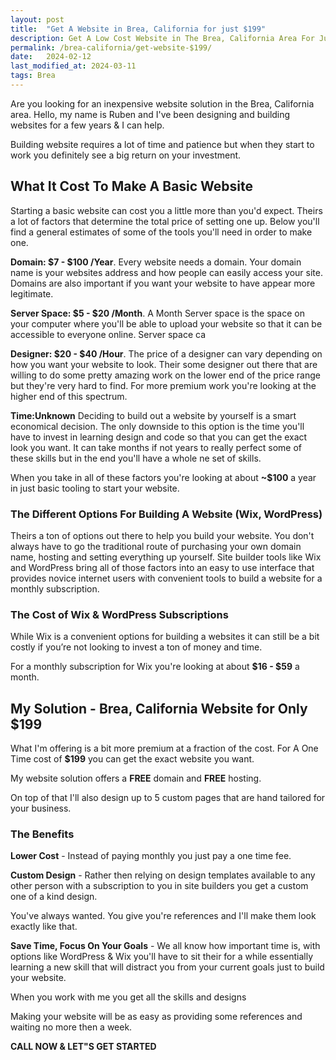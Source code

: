 ```yaml
---
layout: post
title:  "Get A Website in Brea, California for just $199"
description: Get A Low Cost Website in The Brea, California Area For Just $199 by an Expert Website Designer - Free Domain - Free Server Space - (3 - 5) Premium Custom Pages
permalink: /brea-california/get-website-$199/
date:   2024-02-12
last_modified_at: 2024-03-11
tags: Brea
---
```

Are you looking for an inexpensive website solution in the Brea, California area. Hello, my name is Ruben and I've been designing and building websites for a few years & I can help.

Building website requires a lot of time and patience but when they start to work you definitely see a big return on your investment. 

## What It Cost To Make A Basic Website
Starting a basic website can cost you a little more than you'd expect. Theirs a lot of factors that determine the total price of setting one up. Below you'll find a general estimates of some of the tools you'll need in order to make one.

**Domain: $7 - $100 /Year**. Every website needs a domain. Your domain name is your websites address and how people can easily access your site. Domains are also important if you want your website to have appear more legitimate.

**Server Space: $5 - $20 /Month**. A Month Server space is the space on your computer where you'll be able to upload your website so that it can be accessible to everyone online. Server space ca

**Designer: $20 - $40 /Hour**. The price of a designer can vary depending on how you want your website to look. Their some designer out there that are willing to do some pretty amazing work on the lower end of the price range but they're very hard to find. For more premium work you're looking at the higher end of this spectrum.

**Time:Unknown** Deciding to build out a website by yourself is a smart economical decision. The only downside to this option is the time you'll have to invest in learning design and code so that you can get the exact look you want. It can take months if not years to really perfect some of these skills but in the end you'll have a whole ne set of skills. 

When you take in all of these factors you're looking at about **~$100** a year in just basic tooling to start your website. 

### The Different Options For Building A Website (Wix, WordPress)

Theirs a ton of options out there to help you build your website. You don't always have to go the traditional route of purchasing your own domain name, hosting and setting everything up yourself. Site builder tools like Wix and WordPress bring all of those factors into an easy to use interface that provides novice internet users with convenient tools to build a website for a monthly subscription.    

### The Cost of Wix & WordPress Subscriptions

While Wix is a convenient options for building a websites it can still be a bit costly if you’re not looking to invest a ton of money and time.


For a monthly subscription for Wix you're looking at about
**$16 - $59** a month.

## My Solution - Brea, California Website for Only $199
What I'm offering is a bit more premium at a fraction of the cost. For A One Time cost of **$199** you can get the exact website you want.

My website solution offers a **FREE** domain and **FREE** hosting. 

On top of that I'll also design up to 5 custom pages that are hand tailored for your business.

### The Benefits

**Lower Cost** - 
Instead of paying monthly you just pay a one time fee.

**Custom Design** - 
Rather then relying on design templates available to any other person with a subscription to you in site builders you get a custom one of a kind design.  

You've always wanted. You give you're references and I'll make them look exactly like that.

**Save Time, Focus On Your Goals** - 
We all know how important time is, with options like WordPress & Wix you'll have to sit their for a while essentially learning a new skill that will distract you from your current goals just to build your website.    

When you work with me you get all the skills and designs 

Making your website will be as easy as providing some references and waiting no more then a week. 

**CALL NOW & LET"S GET STARTED**


